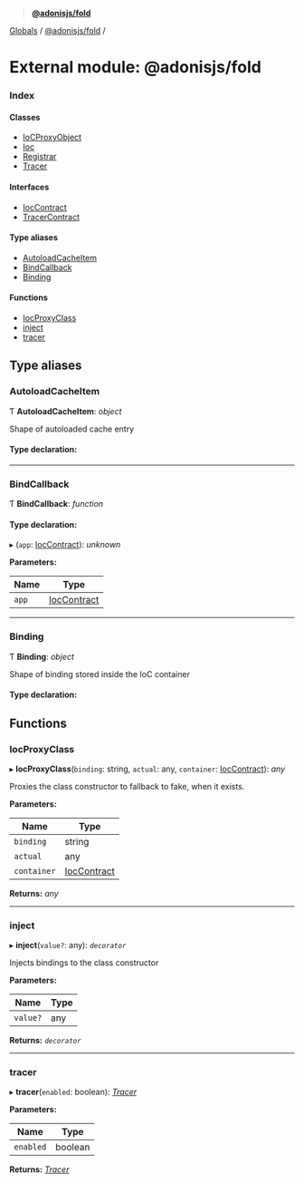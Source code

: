 > **[@adonisjs/fold](../README.md)**

[Globals](../README.md) / [@adonisjs/fold](_adonisjs_fold.md) /

# External module: @adonisjs/fold

### Index

#### Classes

* [IoCProxyObject](../classes/_adonisjs_fold.iocproxyobject.md)
* [Ioc](../classes/_adonisjs_fold.ioc.md)
* [Registrar](../classes/_adonisjs_fold.registrar.md)
* [Tracer](../classes/_adonisjs_fold.tracer.md)

#### Interfaces

* [IocContract](../interfaces/_adonisjs_fold.ioccontract.md)
* [TracerContract](../interfaces/_adonisjs_fold.tracercontract.md)

#### Type aliases

* [AutoloadCacheItem](_adonisjs_fold.md#autoloadcacheitem)
* [BindCallback](_adonisjs_fold.md#bindcallback)
* [Binding](_adonisjs_fold.md#binding)

#### Functions

* [IocProxyClass](_adonisjs_fold.md#iocproxyclass)
* [inject](_adonisjs_fold.md#inject)
* [tracer](_adonisjs_fold.md#tracer)

## Type aliases

###  AutoloadCacheItem

Ƭ **AutoloadCacheItem**: *object*

Shape of autoloaded cache entry

#### Type declaration:

___

###  BindCallback

Ƭ **BindCallback**: *function*

#### Type declaration:

▸ (`app`: [IocContract](../interfaces/_adonisjs_fold.ioccontract.md)): *unknown*

**Parameters:**

Name | Type |
------ | ------ |
`app` | [IocContract](../interfaces/_adonisjs_fold.ioccontract.md) |

___

###  Binding

Ƭ **Binding**: *object*

Shape of binding stored inside the IoC container

#### Type declaration:

## Functions

###  IocProxyClass

▸ **IocProxyClass**(`binding`: string, `actual`: any, `container`: [IocContract](../interfaces/_adonisjs_fold.ioccontract.md)): *any*

Proxies the class constructor to fallback to fake, when it exists.

**Parameters:**

Name | Type |
------ | ------ |
`binding` | string |
`actual` | any |
`container` | [IocContract](../interfaces/_adonisjs_fold.ioccontract.md) |

**Returns:** *any*

___

###  inject

▸ **inject**(`value?`: any): *`decorator`*

Injects bindings to the class constructor

**Parameters:**

Name | Type |
------ | ------ |
`value?` | any |

**Returns:** *`decorator`*

___

###  tracer

▸ **tracer**(`enabled`: boolean): *[Tracer](../classes/_adonisjs_fold.tracer.md)*

**Parameters:**

Name | Type |
------ | ------ |
`enabled` | boolean |

**Returns:** *[Tracer](../classes/_adonisjs_fold.tracer.md)*